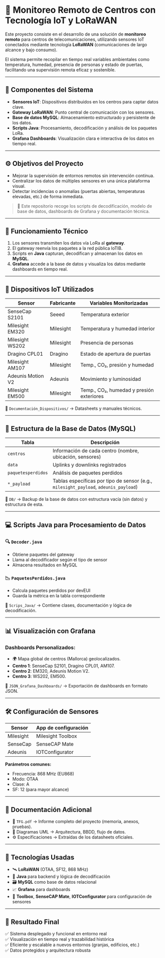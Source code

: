 # 🚁 Monitoreo Remoto de Centros con Tecnología IoT y LoRaWAN

Este proyecto consiste en el desarrollo de una solución de **monitoreo remoto** para centros de telecomunicaciones, utilizando sensores IoT conectados mediante tecnología **LoRaWAN** (comunicaciones de largo alcance y bajo consumo).

El sistema permite recopilar en tiempo real variables ambientales como temperatura, humedad, presencia de personas y estado de puertas, facilitando una supervisión remota eficaz y sostenible.

---

## 🧹 Componentes del Sistema

- **Sensores IoT**: Dispositivos distribuidos en los centros para captar datos clave.
- **Gateway LoRaWAN**: Punto central de comunicación con los sensores.
- **Base de datos MySQL**: Almacenamiento estructurado y persistente de los datos.
- **Scripts Java**: Procesamiento, decodificación y análisis de los paquetes LoRa.
- **Grafana Dashboards**: Visualización clara e interactiva de los datos en tiempo real.

---

## ⚙️ Objetivos del Proyecto

- Mejorar la supervisión de entornos remotos sin intervención continua.
- Centralizar los datos de múltiples sensores en una única plataforma visual.
- Detectar incidencias o anomalías (puertas abiertas, temperaturas elevadas, etc.) de forma inmediata.

> 📁 Este repositorio recoge los scripts de decodificación, modelo de base de datos, dashboards de Grafana y documentación técnica.

---

## 🧠 Funcionamiento Técnico

1. Los sensores transmiten los datos vía LoRa al **gateway**.
2. El gateway reenvía los paquetes a la red pública IoTIB.
3. Scripts en **Java** capturan, decodifican y almacenan los datos en **MySQL**.
4. **Grafana** accede a la base de datos y visualiza los datos mediante dashboards en tiempo real.

---

## 🔌 Dispositivos IoT Utilizados

| Sensor              | Fabricante | Variables Monitorizadas                          |
|---------------------|------------|--------------------------------------------------|
| SenseCap S2101      | Seeed      | Temperatura exterior                             |
| Milesight EM320     | Milesight  | Temperatura y humedad interior                   |
| Milesight WS202     | Milesight  | Presencia de personas                            |
| Dragino CPL01       | Dragino    | Estado de apertura de puertas                    |
| Milesight AM107     | Milesight  | Temp., CO₂, presión y humedad                    |
| Adeunis Motion V2   | Adeunis    | Movimiento y luminosidad                         |
| Milesight EM500     | Milesight  | Temp., CO₂, humedad y presión exteriores         |

📁 `Documentación_Dispositivos/` → Datasheets y manuales técnicos.

---

## 🧾 Estructura de la Base de Datos (MySQL)

| Tabla                | Descripción                                                |
|----------------------|------------------------------------------------------------|
| `centros`            | Información de cada centro (nombre, ubicación, sensores)   |
| `data`               | Uplinks y downlinks registrados                           |
| `paquetesperdidos`   | Análisis de paquetes perdidos                             |
| `*_payload`          | Tablas específicas por tipo de sensor (e.g., `milesight_payload`, `adeunis_payload`) |

📁 `DB/` → Backup de la base de datos con estructura vacía (sin datos) y estructura de esta.

---

## 💻 Scripts Java para Procesamiento de Datos

### 🔍 `Decoder.java`

- Obtiene paquetes del gateway
- Llama al decodificador según el tipo de sensor
- Almacena resultados en MySQL

### 📉 `PaquetesPerdidos.java`

- Calcula paquetes perdidos por devEUI
- Guarda la métrica en la tabla correspondiente

📁 `Scrips_Java/` → Contiene clases, documentación y lógica de decodificación.

---

## 📊 Visualización con Grafana

### Dashboards Personalizados:

- 🌍 Mapa global de centros (Mallorca) geolocalizados.
- **Centro 1**: SenseCap S2101, Dragino CPL01, AM107.
- **Centro 2**: EM320, Adeunis Motion V2.
- **Centro 3**: WS202, EM500.

📁 `JSON_Grafana_Dashboards/` → Exportación de dashboards en formato JSON.

---

## 🛠️ Configuración de Sensores

| Sensor     | App de configuración        |
|------------|-----------------------------|
| Milesight  | Milesight Toolbox           |
| SenseCap   | SenseCAP Mate               |
| Adeunis    | IOTConfigurator             |

**Parámetros comunes:**

- Frecuencia: 868 MHz (EU868)
- Modo: OTAA
- Clase: A
- SF: 12 (para mayor alcance)

---

## 📎 Documentación Adicional

- 📄 `TFG.pdf` → Informe completo del proyecto (memoria, anexos, pruebas).
- 📐 Diagramas UML → Arquitectura, BBDD, flujo de datos.
- ⚙️ Especificaciones → Extraídas de los datasheets oficiales.

---

## 🚀 Tecnologías Usadas

- 🛰️ **LoRaWAN** (OTAA, SF12, 868 MHz)
- 🧠 **Java** para backend y lógica de decodificación
- 🗃️ **MySQL** como base de datos relacional
- 📈 **Grafana** para dashboards
- 🧰 **Toolbox**, **SenseCAP Mate**, **IOTConfigurator** para configuración de sensores

---

## 🌾 Resultado Final

✅ Sistema desplegado y funcional en entorno real  
✅ Visualización en tiempo real y trazabilidad histórica  
✅ Eficiente y escalable a nuevos entornos (granjas, edificios, etc.)  
✅ Datos protegidos y arquitectura robusta
